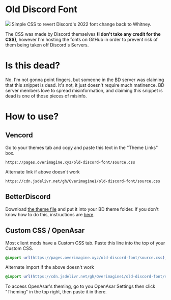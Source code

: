 # Old Discord Font
![](https://pages.overimagine.xyz/old-discord-font/images/preview.png)
Simple CSS to revert Discord's 2022 font change back to Whitney. 

The CSS was made by Discord themselves **(I don't take any credit for the CSS)**, however I'm hosting the fonts on GitHub in order to prevent risk of them being taken off Discord's Servers.
# Is this dead?
No. I'm not gonna point fingers, but someone in the BD server was claiming that this snippet is dead. It's not, it just doesn't require much matinence. BD server members love to spread misinformation, and claiming this snippet is dead is one of those pieces of misinfo.
# How to use?
## Vencord
Go to your themes tab and copy and paste this text in the "Theme Links" box.

`https://pages.overimagine.xyz/old-discord-font/source.css`

Alternate link if above doesn't work

`https://cdn.jsdelivr.net/gh/Overimagine1/old-discord-font/source.css` 
## BetterDiscord
Download [the theme file](https://raw.githubusercontent.com/Overimagine1/old-discord-font/main/OldDiscordFont.theme.css) and put it into your BD theme folder. If you don't know how to do this, instructions are [here](https://docs.betterdiscord.app/users/guides/installing-addons/).
## Custom CSS / OpenAsar
Most client mods have a Custom CSS tab. Paste this line into the top of your Custom CSS.
```css
@import url(https://pages.overimagine.xyz/old-discord-font/source.css);
```

Alternate import if the above doesn't work
```css
@import url(https://cdn.jsdelivr.net/gh/Overimagine1/old-discord-font/source.css);
```

To access OpenAsar's theming, go to you OpenAsar Settings then click "Theming" in the top right, then paste it in there.
